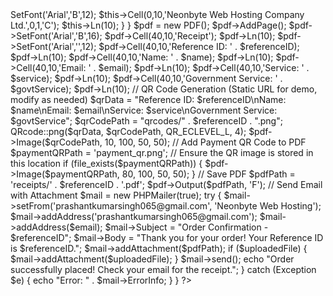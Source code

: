 <?php
use PHPMailer\PHPMailer\PHPMailer;
use PHPMailer\PHPMailer\Exception;
require 'vendor/autoload.php';
require 'fpdf.php';

if ($_SERVER["REQUEST_METHOD"] == "POST") {
    $name = $_POST['name'];
    $email = $_POST['email'];
    $service = $_POST['service'];
    $govtService = $_POST['govtService'];
    $referenceID = uniqid("NB-");
    
    // Handle file upload
    $uploadDir = 'uploads/';
    $uploadedFile = '';
    if (!empty($_FILES['documentUpload']['name'])) {
        $fileName = basename($_FILES['documentUpload']['name']);
        $targetFilePath = $uploadDir . $fileName;
        if (move_uploaded_file($_FILES['documentUpload']['tmp_name'], $targetFilePath)) {
            $uploadedFile = $targetFilePath;
        }
    }
    
    // Generate PDF Receipt
    class PDF extends FPDF {
        function Header() {
            $this->SetFont('Arial','B',12);
            $this->Cell(0,10,'Neonbyte Web Hosting Company Ltd.',0,1,'C');
            $this->Ln(10);
        }
    }
    
    $pdf = new PDF();
    $pdf->AddPage();
    $pdf->SetFont('Arial','B',16);
    $pdf->Cell(40,10,'Receipt');
    $pdf->Ln(10);
    $pdf->SetFont('Arial','',12);
    $pdf->Cell(40,10,'Reference ID: ' . $referenceID);
    $pdf->Ln(10);
    $pdf->Cell(40,10,'Name: ' . $name);
    $pdf->Ln(10);
    $pdf->Cell(40,10,'Email: ' . $email);
    $pdf->Ln(10);
    $pdf->Cell(40,10,'Service: ' . $service);
    $pdf->Ln(10);
    $pdf->Cell(40,10,'Government Service: ' . $govtService);
    $pdf->Ln(10);
    
    // QR Code Generation (Static URL for demo, modify as needed)
    $qrData = "Reference ID: $referenceID\nName: $name\nEmail: $email\nService: $service\nGovernment Service: $govtService";
    $qrCodePath = "qrcodes/" . $referenceID . ".png";
    QRcode::png($qrData, $qrCodePath, QR_ECLEVEL_L, 4);
    $pdf->Image($qrCodePath, 10, 100, 50, 50);
    
    // Add Payment QR Code to PDF
    $paymentQRPath = 'payment_qr.png'; // Ensure the QR image is stored in this location
    if (file_exists($paymentQRPath)) {
        $pdf->Image($paymentQRPath, 80, 100, 50, 50);
    }
    
    // Save PDF
    $pdfPath = 'receipts/' . $referenceID . '.pdf';
    $pdf->Output($pdfPath, 'F');
    
    // Send Email with Attachment
    $mail = new PHPMailer(true);
    try {
        $mail->setFrom('prashantkumarsingh065@gmail.com', 'Neonbyte Web Hosting');
        $mail->addAddress('prashantkumarsingh065@gmail.com');
        $mail->addAddress($email);
        $mail->Subject = "Order Confirmation - $referenceID";
        $mail->Body = "Thank you for your order! Your Reference ID is $referenceID.";
        $mail->addAttachment($pdfPath);
        if ($uploadedFile) {
            $mail->addAttachment($uploadedFile);
        }
        $mail->send();
        echo "Order successfully placed! Check your email for the receipt.";
    } catch (Exception $e) {
        echo "Error: " . $mail->ErrorInfo;
    }
}
?>
